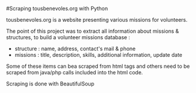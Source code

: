 #Scraping tousbenevoles.org with Python

tousbenevoles.org is a website presenting various missions for volunteers.

The point of this project was to extract all information about missions & structures, to build a volunteer missions database : 
- structure : name, address, contact's mail & phone
- missions : title, description, skills, additional information, update date

Some of these items can bea scraped from html tags and others need to be scraped from java/php calls included into the html code.

Scraping is done with BeautifulSoup
